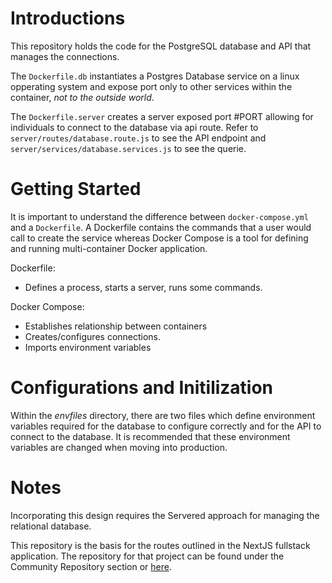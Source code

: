 # Introductions
This repository holds the code for the PostgreSQL database and API that manages the connections.

The `Dockerfile.db` instantiates a Postgres Database service on a linux opperating system and expose port only to other services within the container, *not to the outside world*.

The `Dockerfile.server` creates a server exposed port #PORT allowing for individuals to connect to the database via api route. Refer to `server/routes/database.route.js` to see the API endpoint and `server/services/database.services.js` to see the querie.

# Getting Started
It is important to understand the difference between `docker-compose.yml` and a `Dockerfile`. A Dockerfile contains the commands that a user would call to create the service whereas Docker Compose is a tool for defining and running multi-container Docker application. 

Dockerfile: 
- Defines a process, starts a server, runs some commands.

Docker Compose:
- Establishes relationship between containers
- Creates/configures connections.
- Imports environment variables

# Configurations and Initilization
Within the *envfiles* directory, there are two files which define environment variables required for the database to configure correctly and for the API to connect to the database. It is recommended that these environment variables are changed when moving into production. 

# Notes
Incorporating this design requires the Servered approach for managing the relational database.

This repository is the basis for the routes outlined in the NextJS fullstack application. The repository for that project can be found under the Community Repository section or [here](https://github.com/UMD-ELW-Group-Campus-Fabric-Community/Website).
